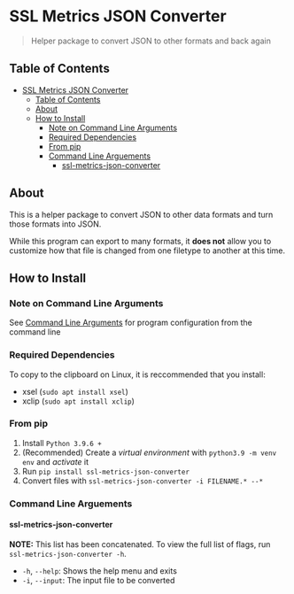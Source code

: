 # SSL Metrics JSON Converter

> Helper package to convert JSON to other formats and back again

## Table of Contents

- [SSL Metrics JSON Converter](#ssl-metrics-json-converter)
  - [Table of Contents](#table-of-contents)
  - [About](#about)
  - [How to Install](#how-to-install)
    - [Note on Command Line Arguments](#note-on-command-line-arguments)
    - [Required Dependencies](#required-dependencies)
    - [From pip](#from-pip)
    - [Command Line Arguements](#command-line-arguements)
      - [ssl-metrics-json-converter](#ssl-metrics-json-converter-1)

## About

This is a helper package to convert JSON to other data formats and turn those formats into JSON.

While this program can export to many formats, it **does not** allow you to customize how that file is changed from one filetype to another at this time.

## How to Install

### Note on Command Line Arguments

See [Command Line Arguments](#command-line-arguments) for program configuration from the command line

### Required Dependencies

To copy to the clipboard on Linux, it is reccommended that you install:

- xsel (`sudo apt install xsel`)
- xclip (`sudo apt install xclip`)

### From pip

1. Install `Python 3.9.6 +`
2. (Recommended) Create a *virtual environment* with `python3.9 -m venv env` and *activate* it
3. Run `pip install ssl-metrics-json-converter`
4. Convert files with `ssl-metrics-json-converter -i FILENAME.* --*`

### Command Line Arguements

#### ssl-metrics-json-converter

**NOTE:** This list has been concatenated. To view the full list of flags, run `ssl-metrics-json-converter -h`.

- `-h`, `--help`: Shows the help menu and exits
- `-i`, `--input`: The input file to be converted
